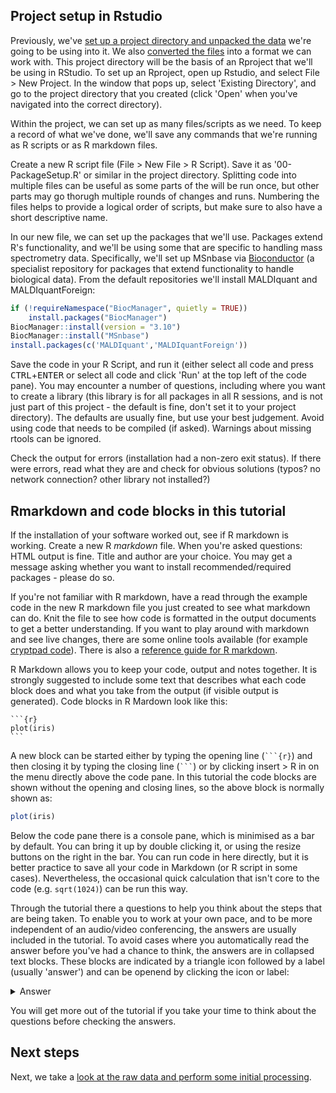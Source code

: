 ## Project setup in Rstudio

Previously, we've [set up a project directory and unpacked the data](intro) we're going to be using into it. We also [converted the files](msconvert) into a format we can work with. This project directory will be the basis of an Rproject that we'll be using in RStudio. To set up an Rproject, open up Rstudio, and select File > New Project. In the window that pops up, select 'Existing Directory', and go to the project directory that you created (click 'Open' when you've navigated into the correct directory).

Within the project, we can set up as many files/scripts as we need. To keep a record of what we've done, we'll save any commands that we're running as R scripts or as R markdown files.

Create a new R script file (File > New File > R Script). Save it as '00-PackageSetup.R' or similar in the project directory. Splitting code into multiple files can be useful as some parts of the will be run once, but other parts may go thorugh multiple rounds of changes and runs. Numbering the files helps to provide a logical order of scripts, but make sure to also have a short descriptive name.

In our new file, we can set up the packages that we'll use. Packages extend R's functionality, and we'll be using some that are specific to handling mass spectrometry data. Specifically, we'll set up MSnbase via [Bioconductor](https://www.bioconductor.org/about/) (a specialist repository for packages that extend functionality to handle biological data). From the default repositories we'll install MALDIquant and MALDIquantForeign:

```r
if (!requireNamespace("BiocManager", quietly = TRUE))
    install.packages("BiocManager")
BiocManager::install(version = "3.10")
BiocManager::install("MSnbase")
install.packages(c('MALDIquant','MALDIquantForeign'))
```

Save the code in your R Script, and run it (either select all code and press <kbd>CTRL</kbd>+<kbd>ENTER</kbd> or select all code and click 'Run' at the top left of the code pane). You may encounter a number of questions, including where you want to create a library (this library is for all packages in all R sessions, and is not just part of this project - the default is fine, don't set it to your project directory). The defaults are usually fine, but use your best judgement. Avoid using code that needs to be compiled (if asked). Warnings about missing rtools can be ignored.

Check the output for errors (installation had a non-zero exit status). If there were errors, read what they are and check for obvious solutions (typos? no network connection? other library not installed?)

## Rmarkdown and code blocks in this tutorial

If the installation of your software worked out, see if R markdown is working. Create a new R _markdown_ file. When you're asked questions: HTML output is fine. Title and author are your choice. You may get a message asking whether you want to install recommended/required packages - please do so.

If you're not familiar with R markdown, have a read through the example code in the new R markdown file you just created to see what markdown can do. Knit the file to see how code is formatted in the output documents to get a better understanding. If you want to play around with markdown and see live changes, there are some online tools available (for example [cryptpad code](https://cryptpad.fr/code)). There is also a [reference guide for R markdown](https://rstudio.com/wp-content/uploads/2015/03/rmarkdown-reference.pdf).

R Markdown allows you to keep your code, output and notes together. It is strongly suggested to include some text that describes what each code block does and what you take from the output (if visible output is generated). Code blocks in R Mardown look like this:
````
```{r}
plot(iris)
```
````
A new block can be started either by typing the opening line (``​```{r}``) and then closing it by typing the closing line (``​```​``) or by clicking insert > R in on the menu directly above the code pane. In this tutorial the code blocks are shown without the opening and closing lines, so the above block is normally shown as:
```r
plot(iris)
```
Below the code pane there is a console pane, which is minimised as a bar by default. You can bring it up by double clicking it, or using the resize buttons on the right in the bar. You can run code in here directly, but it is better practice to save all your code in Markdown (or R script in some cases). Nevertheless, the occasional quick calculation that isn't core to the code (e.g. `sqrt(1024)`) can be run this way.

Through the tutorial there a questions to help you think about the steps that are being taken. To enable you to work at your own pace, and to be more independent of an audio/video conferencing, the answers are usually included in the tutorial. To avoid cases where you automatically read the answer before you've had a chance to think, the answers are in collapsed text blocks. These blocks are indicated by a triangle icon followed by a label (usually 'answer') and can be openend by clicking the icon or label: 

<details>
  <summary>Answer</summary>
     
  >This text should be visible only after clicking 'Answer'. Clicking the label again will hide this text again.
</details>

You will get more out of the tutorial if you take your time to think about the questions before checking the answers.

## Next steps

Next, we take a [look at the raw data and perform some initial processing](sumR).
